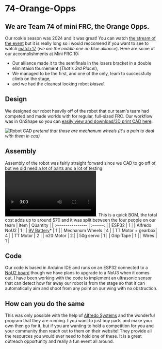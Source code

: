 # 74-Orange-Opps

## We are Team 74 of mini FRC, the Orange Opps.

Our rookie season was 2024 and it was great! You can watch [the stream of the event](https://www.youtube.com/watch?v=baMjMV4FzJ8) but it is really long so i would reccomend if you want to see to watch [match 17](https://youtu.be/baMjMV4FzJ8?t=8170) (*we are the middle one on blue alliance*). Here are some of our accomplishments at Mini FRC 10:
- Our alliance made it to the semifinals in the losers bracket in a double elimintaion tournement (*That's 3rd Place!*),
- We managed to be the first, and one of the only, team to successfully climb on the stage,
- and we had the cleanest looking robot ~~*biased*~~.


## Design

We designed our robot heavily off of the robot that our team's team had competed and made worlds with for regular, full-sized FRC. Our workflow was in OnShape so you can [easily view and download/3D print CAD here](https://cad.onshape.com/documents/561065ee11688eb6314d06ba/w/829a4e28d8331633d6eed549/e/7dac9a85c5c0d4fed6ff8528?renderMode=0&uiState=66d23f52e866a03951123aa6).

![Robot CAD](https://cloud-72e9gzrtb-hack-club-bot.vercel.app/0master_assembly-2.png)
*pretend that those are mechanum wheels (it's a pain to deal with them in cad)*

## Assembly

Assembly of the robot was fairly straight forward since we CAD to go off of, but we did need a lot of parts and a lot of testing ![testing shooter](https://cloud-c3s2tiukz-hack-club-bot.vercel.app/0img_1355.mp4).
This is a quick BOM, the total cost adds up to around $70 and it was split between the four people on our team
| Item              | Quantity |
| :---------------- | :------: |
| ESP32             |    1     |
| Alfredo NoU2      |    1     |
| [9V Battery](https://www.alfredosys.com/news/fun-facts-about-batteries/)*       |    1     |
| Mechanum Wheels   |    4     |
| TT Motor + gearbox|    4     |
| TT Motor          |    2     |
| n20 Motor         |    2     |
| 50g servo         |    1     |
| Grip Tape         |    1     |
| Wires             |    1     |


## Code

Our code is based in Arduino IDE and runs on an ESP32 connected to a [NoU2 board](https://www.alfredosys.com/products/alfredo-nou2/) though we have plans to upgrade to a NoU3 when it comes out. I have been working with the code to implement an ultrasonic sensor that can detect how far away our robot is from the stage so that it can automatically aim and shoot from any point on our wing with no obstruction.


## How can you do the same

This was only possible with the help of [Alfredo Systems](https://www.alfredosys.com) and the wonderful program that they are running. I you want to just buy parts and make your own then go for it, but if you are wanting to hold a competition for you and your community then reach out to them on their website! They provide all the resources you would ever need to hold one of these. It is a great outreach opportunity and really a fun event all around.



